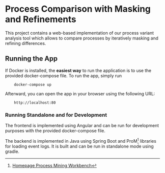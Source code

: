 # Process Comparison with Masking and Refinements
This project contains a web-based implementation of our process variant analysis tool which allows to compare processes by iteratively masking and refining differences. 

## Running the App
If Docker is installed, the **easiest way** to run the application is to use the provided docker-compose file.
To run the app, simply run

        docker-compose up

Afterward, you can open the app in your browser using the following URL:

        http://localhost:80

### Running Standalone and for Development
The frontend is implemented using Angular and can be run for development purposes with the provided docker-compose file.

The backend is implemented in Java using Spring Boot and ProM[^1] libraries for loading event logs.
It is built and can be run in standalone mode using gradle.


[^1]: [Homepage Process Mining Workbench](https://promtools.org/)
